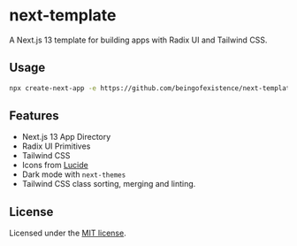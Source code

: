 # next-template

A Next.js 13 template for building apps with Radix UI and Tailwind CSS.

## Usage

```bash
npx create-next-app -e https://github.com/beingofexistence/next-template
```

## Features

- Next.js 13 App Directory
- Radix UI Primitives
- Tailwind CSS
- Icons from [Lucide](https://lucide.dev)
- Dark mode with `next-themes`
- Tailwind CSS class sorting, merging and linting.

## License

Licensed under the [MIT license](https://github.com/beingofexistence/dx/blob/main/LICENSE.md).

